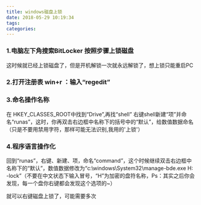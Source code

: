 ```yaml
---
title: windows磁盘上锁
date: 2018-05-29 10:19:34
tags:
categories:
---
```


### 1.电脑左下角搜索BitLocker 按照步骤上锁磁盘
这时候就已经上锁磁盘了，但是开机解锁一次就永远解锁了，想上锁只能重启PC

### 2.打开注册表 win+r ：输入“regedit”

### 3.命名操作名称
在 HKEY_CLASSES_ROOT中找到“Drive”,再找“shell” 右键shell新建“项”并命名“runas”，这时，你再双击右边框中名称下的括号中的“默认”，给数值数据命名（只是不要用禁用字符，那样可能无法识别,我用的'上锁'）

### 4.程序语言操作化
回到“runas”，右键、新建、项，命名“command”，这个时候继续双击右边框中名称下的“默认”，数值数据修改为“c:\windows\System32\manage-bde.exe H: -lock”（不要在中文状态下输入冒号，“H”为加密的盘符名称，Ps：其实之后你会发现，每一个盘你右键都会发现这个选项的~）

就可以右键磁盘上锁了，可能需要多次